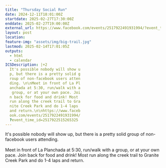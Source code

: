 ```yaml
---
title: "Thursday Social Run"
date: 2024-12-11T18:01:00Z
startdate: 2025-02-27T17:30:00Z
enddate: 2025-02-27T19:00:00Z
external_url: https://www.facebook.com/events/2517922491931994/?event_time_id=2517922515265325
layout: post
location: 
feature-img: "assets/img/big-trail.jpg"
lastmod: 2025-02-14T17:01:05Z
outputs:
  - html
  - calendar
ICSDescription: |+2
  It's possible nobody will show u  p, but there is a pretty solid g  roup of non-facebook users atten  ding. \n\nMeet in front of La Pl  anchada at 5:30, run/walk with a   group, or at your own pace. Joi  n back for food and drink! Most   run along the creek trail to Gra  nite Creek Park and do 1-4 laps   and return.\n\nhttps://www.faceb  ook.com/events/2517922491931994/  ?event_time_id=2517922515265325
---
```


It's possible nobody will show up, but there is a pretty solid group of non-facebook users attending. <br>
  <br>
  Meet in front of La Planchada at 5&#58;30, run/walk with a group, or at your own pace. Join back for food and drink! Most run along the creek trail to Granite Creek Park and do 1-4 laps and return.<br>
  <br>
  

